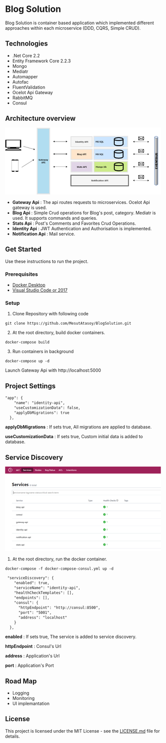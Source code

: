 # Blog Solution

Blog Solution is container based application which implemented different approaches within each microservice (DDD, CQRS, Simple CRUD). 

## Technologies
- .Net Core 2.2 
- Entity Framework Core 2.2.3
- Mongo
- Mediatr
- Automapper
- Autofac
- FluentValidation
- Ocelot Api Gateway
- RabbitMQ
- Consul 

## Architecture overview
![alt text](https://github.com/MesutAtasoy/BlogSolution/blob/Develop/Docs/Architecture%20.png)

- **Gateway Api** : The api routes requests to microservices. Ocelot Api gateway is used. 
- **Blog Api** : Simple Crud operations for Blog's post, category. Mediatr is used. It supports commands and queries.
- **Stats Api** : Post's Comments and Favorites Crud Operations.
- **Identity Api** : JWT Authentication and Authorisation is implemented. 
- **Notification Api** : Mail service.

## Get Started

Use these instructions to run the project.

### Prerequisites
- [Docker Desktop](https://www.docker.com/products/docker-desktop)
- [Visual Studio Code or 2017](https://www.visualstudio.com/downloads/)

### Setup
1. Clone Repository with following code 
```
git clone https://github.com/MesutAtasoy/BlogSolution.git
```

2. At the root directory, build docker containers.
```
docker-compose build
```

3. Run containers in background
```
docker-compose up -d
```
Launch Gateway Api with http://localhost:5000 


## Project Settings

```
"app": {
    "name": "identity-api",
    "useCustomizationData": false,
    "applyDbMigrations": true
  },
```

**applyDbMigrations** : If sets true, All migrations are applied to database.

**useCustomizationData** : If sets true, Custom initial data is added to database.

## Service Discovery
![alt text](https://github.com/MesutAtasoy/BlogSolution/blob/master/Docs/consul-service-discovery.PNG)

1. At the root directory, run the docker container.

```
docker-compose -f docker-compose-consul.yml up -d
```

```
 "serviceDiscovery": {
    "enabled": true,
    "serviceName": "identity-api",
    "healthCheckTemplates": [],
    "endpoints": [],
    "consul": {
      "httpEndpoint": "http://consul:8500",
      "port": "5001",
      "address": "localhost"
    }
  },
```
**enabled** : If sets true, The service is added to service discovery.

**httpEndpoint** : Consul's Url

**address** : Application's Url

**port** : Application's Port

## Road Map
- Logging 
- Monitoring
- UI implemantation

## License
This project is licensed under the MIT License - see the [LICENSE.md](https://github.com/MesutAtasoy/BlogSolution/blob/master/LICENSE)
file for details.
